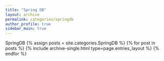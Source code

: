 ```yaml
---
title: "Spring DB"
layout: archive
permalink: categories/springdb
author_profile: true
sidebar_main: true
---
```


SpringDB
{% assign posts = site.categories.SpringDB %}
{% for post in posts %} {% include archive-single.html type=page.entries_layout %} {% endfor %}
